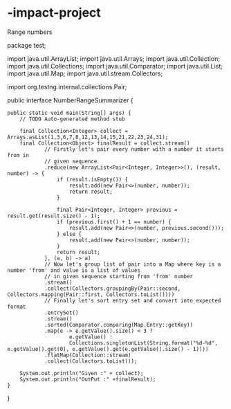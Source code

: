 # -impact-project
Range numbers


package test;

import java.util.ArrayList;
import java.util.Arrays;
import java.util.Collection;
import java.util.Collections;
import java.util.Comparator;
import java.util.List;
import java.util.Map;
import java.util.stream.Collectors;

import org.testng.internal.collections.Pair;



public interface NumberRangeSummarizer {

	public static void main(String[] args) {
		// TODO Auto-generated method stub

		final Collection<Integer> collect = Arrays.asList(1,3,6,7,8,12,13,14,15,21,22,23,24,31);
		final Collection<Object> finalResult = collect.stream()
                // Firstly let's pair every number with a number it starts from in
                // given sequence
                .reduce(new ArrayList<Pair<Integer, Integer>>(), (result, number) -> {
                    if (result.isEmpty()) {
                        result.add(new Pair<>(number, number));
                        return result;
                    }

                    final Pair<Integer, Integer> previous = result.get(result.size() - 1);
                    if (previous.first() + 1 == number) {
                        result.add(new Pair<>(number, previous.second()));
                    } else {
                        result.add(new Pair<>(number, number));
                    } 
                    return result;
                }, (a, b) -> a)
                // Now let's group list of pair into a Map where key is a number 'from' and value is a list of values
                // in given sequence starting from 'from' number
                .stream()
                .collect(Collectors.groupingBy(Pair::second, Collectors.mapping(Pair::first, Collectors.toList())))
                // Finally let's sort entry set and convert into expected format
                .entrySet()
                .stream()
                .sorted(Comparator.comparing(Map.Entry::getKey))
                .map(e -> e.getValue().size() < 3 ?
                        e.getValue() :
                        Collections.singletonList(String.format("%d-%d", e.getValue().get(0), e.getValue().get(e.getValue().size() - 1))))
                .flatMap(Collection::stream)
                .collect(Collectors.toList());
		
		System.out.println("Given :" + collect);
		System.out.println("OutPut :" +finalResult);
	}

}
